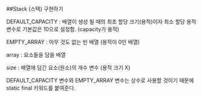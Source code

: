 ##Stack (스택) 구현하기

DEFAULT_CAPACITY : 배열이 생성 될 때의 최초 할당 크기(용적)이자 최소 할당 용적 변수로 기본값은 10으로 설정함. (capacity가 용적)

EMPTY_ARRAY : 아무 것도 없는 빈 배열 (용적이 0인 배열)

array : 요소들을 담을 배열

size : 배열에 담긴 요소(원소)의 개수 변수 (용적 크기 X)

DEFAULT_CAPACITY 변수와 EMPTY_ARRAY 변수는 상수로 사용할 것이기 때문에 static final 키워드를 붙여준다.
